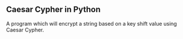 ## Caesar Cypher in Python

A program which will encrypt a string based on a key shift value using Caesar Cypher.
